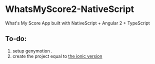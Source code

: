 # WhatsMyScore2-NativeScript
What's My Score App built with NativeScript + Angular 2 + TypeScript 

## To-do: 
1. setup genymotion .
2. create the project equal to  [the ionic version](https://github.com/matt4446/WhatsMyScore2-Ionic2) 
